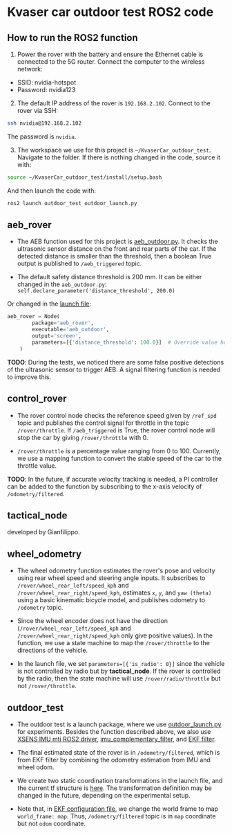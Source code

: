 # Kvaser car outdoor test ROS2 code
## How to run the ROS2 function
1. Power the rover with the battery and ensure the Ethernet cable is connected to the 5G router. Connect the computer to the wireless network:

* SSID: nvidia-hotspot
* Password: nvidia123

2. The default IP address of the rover is `192.168.2.102`. Connect to the rover via SSH:
```bash
ssh nvidia@192.168.2.102
```
The password is `nvidia`.

3. The workspace we use for this project is `~/KvaserCar_outdoor_test`. Navigate to the folder. If there is nothing changed in the code, source it with:
```bash
source ~/KvaserCar_outdoor_test/install/setup.bash
```
And then launch the code with:
```bash
ros2 launch outdoor_test outdoor_launch.py
```


## aeb_rover
* The AEB function used for this project is [aeb_outdoor.py](./src/aeb_rover/aeb_rover/aeb_outdoor.py). It checks the ultrasonic sensor distance on the front and rear parts of the car. If the detected distance is smaller than the threshold, then a boolean True output is published to `/aeb_triggered` topic.

* The default safety distance threshold is 200 mm. It can be either changed in the `aeb_outdoor.py`: `self.declare_parameter('distance_threshold', 200.0)`

Or changed in the [launch file](./src/outdoor_test/launch/outdoor_launch.py):
```python
aeb_rover = Node(
        package='aeb_rover',
        executable='aeb_outdoor',
        output='screen',
        parameters=[{'distance_threshold': 100.0}]  # Override value here
    )
```

**TODO**: During the tests, we noticed there are some false positive detections of the ultrasonic sensor to trigger AEB. A signal filtering function is needed to improve this.

## control_rover
* The rover control node checks the reference speed given by `/ref_spd` topic and publishes the control signal for throttle in the topic `/rover/throttle`. If `/aeb_triggered` is True, the rover control node will stop the car by giving `/rover/throttle` with 0.

* `/rover/throttle` is a percentage value ranging from 0 to 100. Currently, we use a mapping function to convert the stable speed of the car to the throttle value. 

**TODO**: In the future, if accurate velocity tracking is needed, a PI controller can be added to the function by subscribing to the x-axis velocity of `/odometry/filtered`.

## tactical_node
developed by Gianfilippo.

## wheel_odometry
* The wheel odometry function estimates the rover's pose and velocity using rear wheel speed and steering angle inputs. It subscribes to `/rover/wheel_rear_left/speed_kph` and `/rover/wheel_rear_right/speed_kph`, estimates `x`, `y`, and `yaw (theta)` using a basic kinematic bicycle model, and publishes odometry to `/odometry` topic.

* Since the wheel encoder does not have the direction (`/rover/wheel_rear_left/speed_kph` and `/rover/wheel_rear_right/speed_kph` only give positive values). In the function, we use a state machine to map the `/rover/throttle` to the directions of the vehicle.

* In the launch file, we set `parameters=[{'is_radio': 0}]` since the vehicle is not controlled by radio but by **tactical_node**. If the rover is controlled by the radio, then the state machine will use `/rover/radio/throttle` but not `/rover/throttle`.

## outdoor_test
* The outdoor test is a launch package, where we use [outdoor_launch.py](./src/outdoor_test/launch/outdoor_launch.py) for experiments. Besides the function described above, we also use [XSENS IMU mti ROS2 driver](https://github.com/norlab-ulaval/norlab_xsens_driver), [imu_complementary_filter](https://github.com/CCNYRoboticsLab/imu_tools/tree/humble), and [EKF filter](https://github.com/cra-ros-pkg/robot_localization).

* The final estimated state of the rover is in `/odometry/filtered`, which is from EKF filter by combining the odometry estimation from IMU and wheel odom.

* We create two static coordination transformations in the launch file, and the current tf structure is [here](./frames_tf.pdf). The transformation definition may be changed in the future, depending on the experimental setup.

* Note that, in [EKF configuration file](./src/outdoor_test/config/ekf_config.yaml), we change the world frame to map `world_frame: map`. Thus, `/odometry/filtered` topic is in `map` coordinate but not `odom` coordinate.
